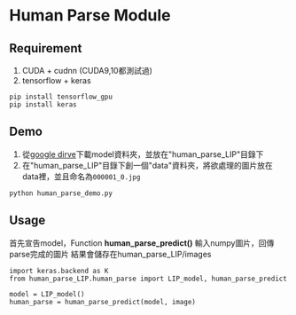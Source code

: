 # Human Parse Module

## Requirement
1. CUDA + cudnn (CUDA9,10都測試過)
2. tensorflow + keras
```
pip install tensorflow_gpu
pip install keras
```

## Demo
1. 從[google dirve](https://drive.google.com/drive/u/1/folders/1j-l9sRqmH1pIKwnM6_9A_zTt-P2KFXlc)下載model資料夾，並放在"human_parse_LIP"目錄下
2. 在"human_parse_LIP"目錄下創一個"data"資料夾，將欲處理的圖片放在data裡，並且命名為`000001_0.jpg`

```
python human_parse_demo.py
```

## Usage
首先宣告model，Function **human_parse_predict()** 輸入numpy圖片，回傳parse完成的圖片
結果會儲存在human_parse_LIP/images
```
import keras.backend as K
from human_parse_LIP.human_parse import LIP_model, human_parse_predict

model = LIP_model()
human_parse = human_parse_predict(model, image)
```
